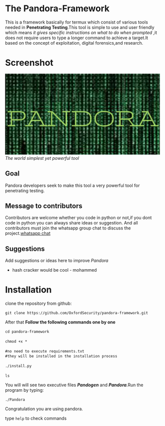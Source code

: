 # The Pandora-Framework

This is a framework basically for termux which consist of various tools needed in **Penetrating Testing**.This tool is simple to use and user friendly which means *it gives specific instructions on what to do when prompted* ,it does not require users to type a longer command to achieve a target.It based on the concept of exploitation, digital forensics,and research.
# Screenshot
 ![Screenshot](screenshot.png)
 _The world simplest yet powerful tool_

## Goal
Pandora developers seek to make this tool a very powerful tool for penetrating testing.

## Message to contributors
Contributors are welcome whether you code in python or not,if you dont code in python you can always share ideas or suggestion.
 And all contributors must join the whatsapp group chat to discuss the project.[whatsapp chat](https://chat.whatsapp.com/HseBYZRyFKR4or9cAg2zC8)

## Suggestions
Add suggestions or ideas here to improve *Pandora*


- hash  cracker would be cool    -    mohammed

# Installation

clone the repository from github:

```
git clone https://github.com/OxfordSecurity/pandora-framework.git
```

After that **Follow the following commands one by one**
```
cd pandora-framework

chmod +x *

#no need to execute requirements.txt
#they will be installed in the installation process

./install.py

ls
```
You will will see two executive files **_Pandogen_** and **_Pandora_**.Run the program by typing:
```
./Pandora

```
Congratulation you are using pandora.

type `help` to check commands
